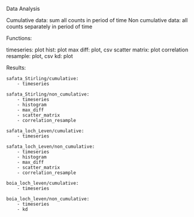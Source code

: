 Data Analysis

Cumulative data: sum all counts in period of time
Non cumulative data: all counts separately in period of time

Functions:

timeseries: plot
hist: plot
max diff: plot, csv
scatter matrix: plot
correlation resample: plot, csv
kd: plot


Results:

    safata_Stirling/cumulative:
        - timeseries

    safata_Stirling/non_cumulative:
        - timeseries
        - histogram
        - max_diff
        - scatter_matrix
        - correlation_resample

    safata_loch_Leven/cumulative:
        - timeseries
    
    safata_loch_Leven/non_cumulative:
        - timeseries
        - histogram
        - max_diff
        - scatter_matrix
        - correlation_resample

    boia_loch_leven/cumulative:
        - timeseries

    boia_loch_leven/non_cumulative:
        - timeseries
        - kd

